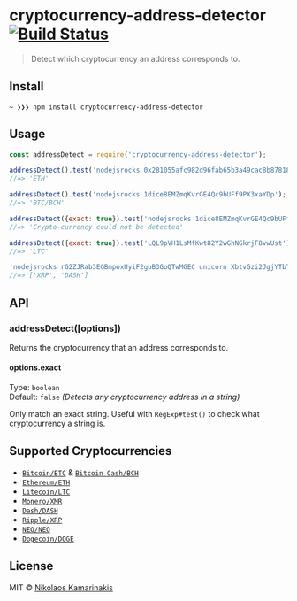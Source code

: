 # cryptocurrency-address-detector [![Build Status](https://travis-ci.org/k4m4/cryptocurrency-address-detector.svg?branch=master)](https://travis-ci.org/k4m4/cryptocurrency-address-detector)

> Detect which cryptocurrency an address corresponds to.


## Install

```
~ ❯❯❯ npm install cryptocurrency-address-detector
```


## Usage

```js
const addressDetect = require('cryptocurrency-address-detector');

addressDetect().test('nodejsrocks 0x281055afc982d96fab65b3a49cac8b878184cb16');
//=> 'ETH'

addressDetect().test('nodejsrocks 1dice8EMZmqKvrGE4Qc9bUFf9PX3xaYDp');
//=> 'BTC/BCH'

addressDetect({exact: true}).test('nodejsrocks 1dice8EMZmqKvrGE4Qc9bUFf9PX3xaYDp foo');
//=> 'Crypto-currency could not be detected'

addressDetect({exact: true}).test('LQL9pVH1LsMfKwt82Y2wGhNGkrjF8vwUst');
//=> 'LTC'

'nodejsrocks rG2ZJRab3EGBmpoxUyiF2guB3GoQTwMGEC unicorn XbtvGzi2JgjYTbTqabUjSREWeovDxznoyh rainbow'.match(addressDetect());
//=> ['XRP', 'DASH']
```


## API

### addressDetect([options])

Returns the cryptocurrency that an address corresponds to.

#### options.exact

Type: `boolean`<br>
Default: `false` *(Detects any cryptocurrency address in a string)*

Only match an exact string. Useful with `RegExp#test()` to check what cryptocurrency a string is.


## Supported Cryptocurrencies

- [`Bitcoin/BTC`](https://github.com/kevva/bitcoin-regex) & [`Bitcoin Cash/BCH`](https://github.com/k4m4/bitcoincash-regex)
- [`Ethereum/ETH`](https://github.com/k4m4/ethereum-regex)
- [`Litecoin/LTC`](https://github.com/k4m4/litecoin-regex)
- [`Monero/XMR`](https://github.com/k4m4/monero-regex)
- [`Dash/DASH`](https://github.com/k4m4/dash-regex)
- [`Ripple/XRP`](https://github.com/k4m4/ripple-regex)
- [`NEO/NEO`](https://github.com/k4m4/neo-regex)
- [`Dogecoin/DOGE`](https://github.com/k4m4/dogecoin-regex)


## License

MIT © [Nikolaos Kamarinakis](https://nikolaskama.me)